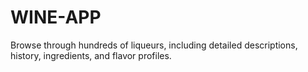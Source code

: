 # WINE-APP
Browse through hundreds of liqueurs, including detailed descriptions, history, ingredients, and flavor profiles.
